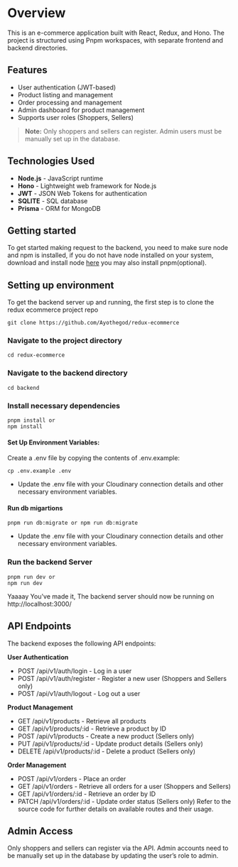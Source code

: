 # Overview

This is an e-commerce application built with React, Redux, and Hono. The project is structured using Pnpm workspaces, with separate frontend and backend directories.

## Features

- User authentication (JWT-based)
- Product listing and management
- Order processing and management
- Admin dashboard for product management
- Supports user roles (Shoppers, Sellers)

> **Note:** Only shoppers and sellers can register. Admin users must be manually set up in the database.

## Technologies Used

- **Node.js** - JavaScript runtime
- **Hono** - Lightweight web framework for Node.js
- **JWT** - JSON Web Tokens for authentication
- **SQLITE** - SQL database
- **Prisma** - ORM for MongoDB

## Getting started

To get started making request to the backend, you need to make sure node and npm is installed, if you do not have node installed on your system, download and install node [here](https://nodejs.org/en/download/package-manager/)
you may also install pnpm(optional).

## Setting up environment

To get the backend server up and running, the first step is to clone the redux ecommerce project repo

```
git clone https://github.com/Ayothegod/redux-ecommerce
```

### Navigate to the project directory

```
cd redux-ecommerce
```

### Navigate to the backend directory

```
cd backend
```

### Install necessary dependencies

```
pnpm install or
npm install
```

#### Set Up Environment Variables:

Create a .env file by copying the contents of .env.example:

```
cp .env.example .env
```

- Update the .env file with your Cloudinary connection details and other necessary environment variables.
#### Run db migartions

```
pnpm run db:migrate or npm run db:migrate
```

- Update the .env file with your Cloudinary connection details and other necessary environment variables.

### Run the backend Server

```
pnpm run dev or
npm run dev
```

Yaaaay You've made it, The backend server should now be running on http://localhost:3000/

## API Endpoints

The backend exposes the following API endpoints:

**User Authentication**

- POST /api/v1/auth/login - Log in a user
- POST /api/v1/auth/register - Register a new user (Shoppers and Sellers only)
- POST /api/v1/auth/logout - Log out a user

**Product Management**

- GET /api/v1/products - Retrieve all products
- GET /api/v1/products/:id - Retrieve a product by ID
- POST /api/v1/products - Create a new product (Sellers only)
- PUT /api/v1/products/:id - Update product details (Sellers only)
- DELETE /api/v1/products/:id - Delete a product (Sellers only)

**Order Management**

- POST /api/v1/orders - Place an order
- GET /api/v1/orders - Retrieve all orders for a user (Shoppers and Sellers)
- GET /api/v1/orders/:id - Retrieve an order by ID
- PATCH /api/v1/orders/:id - Update order status (Sellers only)
  Refer to the source code for further details on available routes and their usage.

## Admin Access

Only shoppers and sellers can register via the API. Admin accounts need to be manually set up in the database by updating the user’s role to admin.
